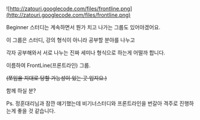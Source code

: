![http://zatouri.googlecode.com/files/frontline.png](http://zatouri.googlecode.com/files/frontline.png)

Beginner 스터디는 계속하면서 뭔가 치고 나가는 그룹도 있어야겠어요.

이 그룹은 스터디, 강의 형식이 아니라 공부할 분야를 나누고

각자 공부해와서 서로 나누는 진짜 세미나 형식으로 하는게 어떨까 합니다.

이름하여 FrontLine(프론트라인) 그룹.

~~(쪼임을 지대로 당할 가능성이 있는 곳 입지요.)~~

함께 하실 분?

Ps. 정훈대리님과 잠깐 얘기했는데 비기너스터디와 프론트라인을 번갈아 격주로 진행하는게 좋을 것 같습니다.